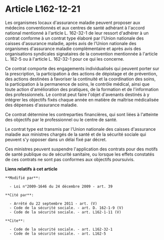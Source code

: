 # Article L162-12-21

Les organismes locaux d'assurance maladie peuvent proposer aux médecins conventionnés et aux centres de santé adhérant à
l'accord national mentionné à l'article L. 162-32-1 de leur ressort d'adhérer à un contrat conforme à un contrat type élaboré
par l'Union nationale des caisses d'assurance maladie, après avis de l'Union nationale des organismes d'assurance maladie
complémentaire et après avis des organisations syndicales signataires de la convention mentionnée à l'article L. 162-5 ou à
l'article L. 162-32-1 pour ce qui les concerne. 

Ce contrat comporte des engagements individualisés qui peuvent porter sur la prescription, la participation à des actions de
dépistage et de prévention, des actions destinées à favoriser la continuité et la coordination des soins, la participation à
la permanence de soins, le contrôle médical, ainsi que toute action d'amélioration des pratiques, de la formation et de
l'information des professionnels. Le contrat peut faire l'objet d'avenants destinés à y intégrer les objectifs fixés chaque
année en matière de maîtrise médicalisée des dépenses d'assurance maladie.

Ce contrat détermine les contreparties financières, qui sont liées à l'atteinte des objectifs par le professionnel ou le
centre de santé. 

Le contrat type est transmis par l'Union nationale des caisses d'assurance maladie aux ministres chargés de la santé et de la
sécurité sociale qui peuvent s'y opposer dans un délai fixé par décret. 

Ces ministres peuvent suspendre l'application des contrats pour des motifs de santé publique ou de sécurité sanitaire, ou
lorsque les effets constatés de ces contrats ne sont pas conformes aux objectifs poursuivis.

**Liens relatifs à cet article**

	**Modifié par**:

	  - Loi n°2009-1646 du 24 décembre 2009 - art. 39

	**Cité par**:

	  - Arrêté du 22 septembre 2011 - art. (V)
	  - Code de la sécurité sociale. - art. D. 162-1-9 (V)
	  - Code de la sécurité sociale. - art. L162-1-11 (V)

	**Cite**:

	  - Code de la sécurité sociale. - art. L162-32-1
	  - Code de la sécurité sociale. - art. L162-5
